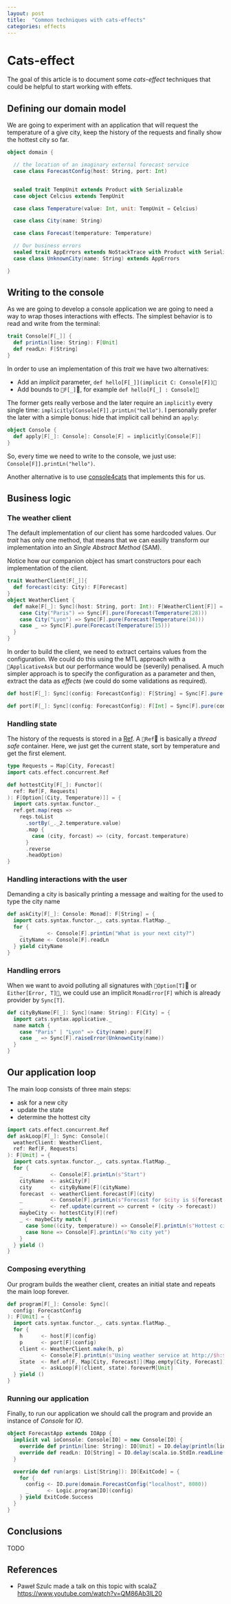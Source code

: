 ```yaml
---
layout: post
title:  "Common techniques with cats-effects"
categories: effects
---
```


# Cats-effect
The goal of this article is to document some _cats-effect_ techniques that could be helpful to start working with effets.


## Defining our domain model
We are going to experiment with an application that will request the temperature of a give city, keep the history of the requests and finally show the hottest city so far.

```scala
object domain {

  // the location of an imaginary external forecast service
  case class ForecastConfig(host: String, port: Int)


  sealed trait TempUnit extends Product with Serializable
  case object Celcius extends TempUnit

  case class Temperature(value: Int, unit: TempUnit = Celcius)

  case class City(name: String)

  case class Forecast(temperature: Temperature)

  // Our business errors
  sealed trait AppErrors extends NoStackTrace with Product with Serializable
  case class UnknownCity(name: String) extends AppErrors

}
```

## Writing to the console
As we are going to develop a console application we are going to need a way to
wrap thoses interactions with effects. The simplest behavior is  to
read and write from the terminal:

```scala
trait Console[F[_]] {
  def printLn(line: String): F[Unit]
  def readLn: F[String]
}
```

In order to use an implementation of this _trait_ we have two alternatives:
* Add an _implicit_ parameter, `def hello[F[_]](implicit C: Console[F])`
* Add bounds to `F[_]`, for example `def hello[F[_] : Console]`

The former gets really verbose and the later require an `implicitly` every single time: `implicitly[Console[F]].printLn("hello")`. I personally prefer the later with a simple bonus: hide that implicit call behind an `apply`:
```scala
object Console {
  def apply[F[_]: Console]: Console[F] = implicitly[Console[F]]
}
```
So,  every time we need to write to the console, we just use:
`Console[F]].printLn("hello")`.

Another alternative is to use [console4cats](https://github.com/profunktor/console4cats) that implements this for us.

## Business logic

### The weather client
The default implementation of our client has some hardcoded values.
Our _trait_ has only one method, that means that we can easilly transform our implementation into an _Single Abstract Method_ (SAM).

Notice how our companion object has smart constructors pour each implementation of the client.

```scala
trait WeatherClient[F[_]]{
  def forecast(city: City): F[Forecast]
}
object WeatherClient {
  def make[F[_]: Sync](host: String, port: Int): F[WeatherClient[F]] = Sync[F].pure {
    case City("Paris") => Sync[F].pure(Forecast(Temperature(28)))
    case City("Lyon") => Sync[F].pure(Forecast(Temperature(34)))
    case _ => Sync[F].pure(Forecast(Temperature(15)))
  }
}
```

In order to build the client, we need to extract certains values from the configuration. We could do this using the MTL approach with a `ApplicativeAsk` but our performance would be (severily) penalised. A much simpler approach is to specify the configuration as a parameter and then, extract the data as _effects_ (we could do some validations as required).

```scala
def host[F[_]: Sync](config: ForecastConfig): F[String] = Sync[F].pure(config.host)

def port[F[_]: Sync](config: ForecastConfig): F[Int] = Sync[F].pure(config.port)
```

### Handling state
The history of the requests is stored in a [Ref](https://typelevel.org/cats-effect/concurrency/ref.html). A `Ref` is basically a _thread safe_ container. Here, we just get the current state, sort by temperature and get the first element.

```scala
type Requests = Map[City, Forecast]
import cats.effect.concurrent.Ref

def hottestCity[F[_]: Functor](
  ref: Ref[F, Requests]
): F[Option[(City, Temperature)]] = {
  import cats.syntax.functor._
  ref.get.map(reqs =>
    reqs.toList
      .sortBy(_._2.temperature.value)
      .map {
        case (city, forcast) => (city, forcast.temperature)
      }
      .reverse
      .headOption)
}
```

### Handling interactions with the user
Demanding a city is basically printing a message and waiting for the used to type the city name

```scala
def askCity[F[_]: Console: Monad]: F[String] = {
  import cats.syntax.functor._, cats.syntax.flatMap._
  for {
    _        <- Console[F].printLn("What is your next city?")
    cityName <- Console[F].readLn
  } yield cityName
}
```

### Handling errors
When we want to avoid polluting all signatures with `Option[T]` or `Either[Error, T]`, we could use an implicit `MonadError[F]` which is already provider by `Sync[T]`.

```scala
def cityByName[F[_]: Sync](name: String): F[City] = {
  import cats.syntax.applicative._
  name match {
    case "Paris" | "Lyon" => City(name).pure[F]
    case _ => Sync[F].raiseError(UnknownCity(name))
  }
}
```

## Our application loop
The main loop consists of three main steps:
* ask for a new city
* update the state
* determine the hottest city

```scala
import cats.effect.concurrent.Ref
def askLoop[F[_]: Sync: Console](
  weatherClient: WeatherClient,
  ref: Ref[F, Requests]
): F[Unit] = {
  import cats.syntax.functor._, cats.syntax.flatMap._
  for {
    _         <- Console[F].printLn(s"Start")
    cityName  <- askCity[F]
    city      <- cityByName[F](cityName)
    forecast  <- weatherClient.forecast[F](city)
    _         <- Console[F].printLn(s"Forecast for $city is ${forecast.temperature}")
    _         <- ref.update(current => current + (city -> forecast))
    maybeCity <- hottestCity[F](ref)
    _ <- maybeCity match {
      case Some((city, temperature)) => Console[F].printLn(s"Hottest city found so far is $temperature in $city")
      case None => Console[F].printLn(s"No city yet")
    }
  } yield ()
}
```

### Composing everything
Our program builds the weather client, creates an initial state
and repeats the main loop forever.
```scala
def program[F[_]: Console: Sync](
  config: ForecastConfig
): F[Unit] = {
  import cats.syntax.functor._, cats.syntax.flatMap._
  for {
    h      <- host[F](config)
    p      <- port[F](config)
    client <- WeatherClient.make(h, p)
    _      <- Console[F].printLn(s"Using weather service at http://$h:$p \n")
    state  <- Ref.of[F, Map[City, Forecast]](Map.empty[City, Forecast])
    _      <- askLoop[F](client, state).foreverM[Unit]
  } yield ()
}
```

### Running our application
Finally, to run our application we should call the program and provide an
instance of _Console_ for _IO_.
```scala
object ForecastApp extends IOApp {
  implicit val ioConsole: Console[IO] = new Console[IO] {
    override def printLn(line: String): IO[Unit] = IO.delay(println(line))
    override def readLn: IO[String] = IO.delay(scala.io.StdIn.readLine())
  }

  override def run(args: List[String]): IO[ExitCode] = {
    for {
      config <- IO.pure(domain.ForecastConfig("localhost", 8080))
      _      <- Logic.program[IO](config)
    } yield ExitCode.Success
  }
}
```

## Conclusions
TODO

## References
* Paweł Szulc made a talk on this topic with scalaZ https://www.youtube.com/watch?v=QM86Ab3lL20
